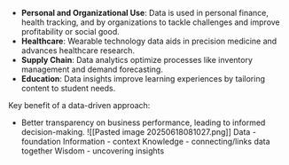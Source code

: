 - **Personal and Organizational Use**: Data is used in personal finance, health tracking, and by organizations to tackle challenges and improve profitability or social good.
- **Healthcare**: Wearable technology data aids in precision medicine and advances healthcare research.
- **Supply Chain**: Data analytics optimize processes like inventory management and demand forecasting.
- **Education**: Data insights improve learning experiences by tailoring content to student needs.

Key benefit of a data-driven approach:

- Better transparency on business performance, leading to informed decision-making.
![[Pasted image 20250618081027.png]]
Data - foundation
Information - context
Knowledge - connecting/links data together
Wisdom - uncovering insights